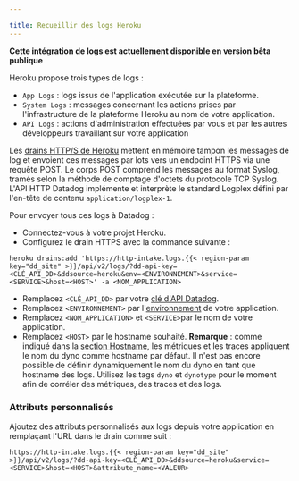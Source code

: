 ```yaml
---

title: Recueillir des logs Heroku
---
```


**Cette intégration de logs est actuellement disponible en version bêta publique**

Heroku propose trois types de logs :

* `App Logs` : logs issus de l'application exécutée sur la plateforme.
* `System Logs` : messages concernant les actions prises par l'infrastructure de la plateforme Heroku au nom de votre application.
* `API Logs` : actions d'administration effectuées par vous et par les autres développeurs travaillant sur votre application

Les [drains HTTP/S de Heroku][1] mettent en mémoire tampon les messages de log et envoient ces messages par lots vers un endpoint HTTPS via une requête POST.
Le corps POST comprend les messages au format Syslog, tramés selon la méthode de comptage d'octets du protocole TCP Syslog.
L'API HTTP Datadog implémente et interprète le standard Logplex défini par l'en-tête de contenu `application/logplex-1`.

Pour envoyer tous ces logs à Datadog :

* Connectez-vous à votre projet Heroku.
* Configurez le drain HTTPS avec la commande suivante :

```text
heroku drains:add 'https://http-intake.logs.{{< region-param key="dd_site" >}}/api/v2/logs/?dd-api-key=<CLÉ_API_DD>&ddsource=heroku&env=<ENVIRONNEMENT>&service=<SERVICE>&host=<HOST>' -a <NOM_APPLICATION>
```

* Remplacez `<CLÉ_API_DD>` par votre [clé d'API Datadog][2].
* Remplacez `<ENVIRONNEMENT>` par l'[environnement][3] de votre application.
* Remplacez `<NOM_APPLICATION>` et `<SERVICE>`par le nom de votre application.
* Remplacez `<HOST>` par le hostname souhaité. **Remarque** : comme indiqué dans la [section Hostname][4], les métriques et les traces appliquent le nom du dyno comme hostname par défaut. Il n'est pas encore possible de définir dynamiquement le nom du dyno en tant que hostname des logs. Utilisez les tags `dyno` et `dynotype` pour le moment afin de corréler des métriques, des traces et des logs.

### Attributs personnalisés

Ajoutez des attributs personnalisés aux logs depuis votre application en remplaçant l'URL dans le drain comme suit :

```text
https://http-intake.logs.{{< region-param key="dd_site" >}}/api/v2/logs/?dd-api-key=<CLÉ_API_DD>&ddsource=heroku&service=<SERVICE>&host=<HOST>&attribute_name=<VALEUR>
```

[1]: https://devcenter.heroku.com/articles/log-drains#https-drains
[2]: https://app.datadoghq.com/organization-settings/api-keys
[3]: /fr/getting_started/tagging/#introduction
[4]: /fr/agent/basic_agent_usage/heroku/#hostname
